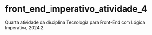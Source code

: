 # front_end_imperativo_atividade_4
Quarta atividade da disciplina Tecnologia para Front-End com Lógica Imperativa, 2024.2. 
